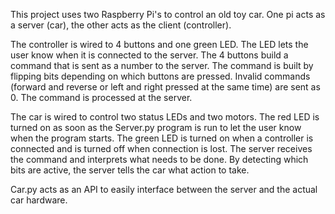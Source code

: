 This project uses two Raspberry Pi's to control an old toy car. One pi acts as a server (car), the other acts as the client (controller).

The controller is wired to 4 buttons and one green LED. The LED lets the user know when it is connected to the server. The 4 buttons
build a command that is sent as a number to the server. The command is built by flipping bits depending on which buttons are pressed.
Invalid commands (forward and reverse or left and right pressed at the same time) are sent as 0. The command is processed at the server.

The car is wired to control two status LEDs and two motors. The red LED is turned on as soon as the Server.py program is run to let the
user know when the program starts. The green LED is turned on when a controller is connected and is turned off when connection is lost.
The server receives the command and interprets what needs to be done. By detecting which bits are active, the server tells the car what
action to take.

Car.py acts as an API to easily interface between the server and the actual car hardware.
